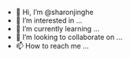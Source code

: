 - 👋 Hi, I’m @sharonjinghe
- 👀 I’m interested in ...
- 🌱 I’m currently learning ...
- 💞️ I’m looking to collaborate on ...
- 📫 How to reach me ...

<!---
sharonjinghe/sharonjinghe is a ✨ special ✨ repository because its `README.md` (this file) appears on your GitHub profile.
You can click the Preview link to take a look at your changes.
--->

